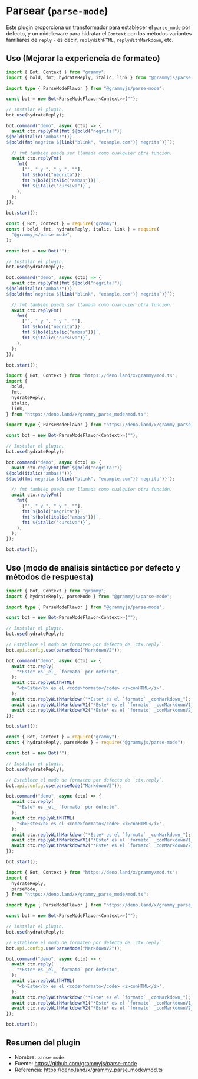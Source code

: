 # Parsear (`parse-mode`)

Este plugin proporciona un transformador para establecer el `parse_mode` por defecto, y un middleware para hidratar el `Context` con los métodos variantes familiares de `reply` - es decir, `replyWithHTML`, `replyWithMarkdown`, etc.

## Uso (Mejorar la experiencia de formateo)

<CodeGroup>
  <CodeGroupItem title="TypeScript" active>

```ts
import { Bot, Context } from "grammy";
import { bold, fmt, hydrateReply, italic, link } from "@grammyjs/parse-mode";

import type { ParseModeFlavor } from "@grammyjs/parse-mode";

const bot = new Bot<ParseModeFlavor<Context>>("");

// Instalar el plugin.
bot.use(hydrateReply);

bot.command("demo", async (ctx) => {
  await ctx.replyFmt(fmt`${bold("negrita!")}
${bold(italic("ambas!"))}
${bold(fmt`negrita ${link("blink", "example.com")} negrita`)}`);

  // fmt también puede ser llamada como cualquier otra función.
  await ctx.replyFmt(
    fmt(
      ["", " y ", " y ", ""],
      fmt`${bold("negrita")}`,
      fmt`${bold(italic("ambas"))}`,
      fmt`${italic("cursiva")}`,
    ),
  );
});

bot.start();
```

</CodeGroupItem>
 <CodeGroupItem title="JavaScript">

```js
const { Bot, Context } = require("grammy");
const { bold, fmt, hydrateReply, italic, link } = require(
  "@grammyjs/parse-mode",
);

const bot = new Bot("");

// Instalar el plugin.
bot.use(hydrateReply);

bot.command("demo", async (ctx) => {
  await ctx.replyFmt(fmt`${bold("negrita!")}
${bold(italic("ambas!"))}
${bold(fmt`negrita ${link("blink", "example.com")} negrita`)}`);

  // fmt también puede ser llamada como cualquier otra función.
  await ctx.replyFmt(
    fmt(
      ["", " y ", " y ", ""],
      fmt`${bold("negrita")}`,
      fmt`${bold(italic("ambas"))}`,
      fmt`${italic("cursiva")}`,
    ),
  );
});

bot.start();
```

</CodeGroupItem>
 <CodeGroupItem title="Deno">

```ts
import { Bot, Context } from "https://deno.land/x/grammy/mod.ts";
import {
  bold,
  fmt,
  hydrateReply,
  italic,
  link,
} from "https://deno.land/x/grammy_parse_mode/mod.ts";

import type { ParseModeFlavor } from "https://deno.land/x/grammy_parse_mode/mod.ts";

const bot = new Bot<ParseModeFlavor<Context>>("");

// Instalar el plugin.
bot.use(hydrateReply);

bot.command("demo", async (ctx) => {
  await ctx.replyFmt(fmt`${bold("negrita!")}
${bold(italic("ambas!"))}
${bold(fmt`negrita ${link("blink", "example.com")} negrita`)}`);

  // fmt también puede ser llamada como cualquier otra función.
  await ctx.replyFmt(
    fmt(
      ["", " y ", " y ", ""],
      fmt`${bold("negrita")}`,
      fmt`${bold(italic("ambas"))}`,
      fmt`${italic("cursiva")}`,
    ),
  );
});

bot.start();
```

</CodeGroupItem>
</CodeGroup>

## Uso (modo de análisis sintáctico por defecto y métodos de respuesta)

<CodeGroup>
  <CodeGroupItem title="TypeScript" active>

```ts
import { Bot, Context } from "grammy";
import { hydrateReply, parseMode } from "@grammyjs/parse-mode";

import type { ParseModeFlavor } from "@grammyjs/parse-mode";

const bot = new Bot<ParseModeFlavor<Context>>("");

// Instalar el plugin.
bot.use(hydrateReply);

// Establece el modo de formateo por defecto de `ctx.reply`.
bot.api.config.use(parseMode("MarkdownV2"));

bot.command("demo", async (ctx) => {
  await ctx.reply(
    "*Este* es _el_ `formato` por defecto",
  );
  await ctx.replyWithHTML(
    "<b>Este</b> es el <code>formato</code> <i>conHTML</i>",
  );
  await ctx.replyWithMarkdown("*Este* es el `formato` _conMarkdown_");
  await ctx.replyWithMarkdownV1("*Este* es el `formato` _conMarkdownV1_");
  await ctx.replyWithMarkdownV2("*Este* es el `formato` _conMarkdownV2_");
});

bot.start();
```

</CodeGroupItem>
 <CodeGroupItem title="JavaScript">

```js
const { Bot, Context } = require("grammy");
const { hydrateReply, parseMode } = require("@grammyjs/parse-mode");

const bot = new Bot("");

// Instalar el plugin.
bot.use(hydrateReply);

// Establece el modo de formateo por defecto de `ctx.reply`.
bot.api.config.use(parseMode("MarkdownV2"));

bot.command("demo", async (ctx) => {
  await ctx.reply(
    "*Este* es _el_ `formato` por defecto",
  );
  await ctx.replyWithHTML(
    "<b>Este</b> es el <code>formato</code> <i>conHTML</i>",
  );
  await ctx.replyWithMarkdown("*Este* es el `formato` _conMarkdown_");
  await ctx.replyWithMarkdownV1("*Este* es el `formato` _conMarkdownV1_");
  await ctx.replyWithMarkdownV2("*Este* es el `formato` _conMarkdownV2_");
});

bot.start();
```

</CodeGroupItem>
 <CodeGroupItem title="Deno">

```ts
import { Bot, Context } from "https://deno.land/x/grammy/mod.ts";
import {
  hydrateReply,
  parseMode,
} from "https://deno.land/x/grammy_parse_mode/mod.ts";

import type { ParseModeFlavor } from "https://deno.land/x/grammy_parse_mode/mod.ts";

const bot = new Bot<ParseModeFlavor<Context>>("");

// Instalar el plugin.
bot.use(hydrateReply);

// Establece el modo de formateo por defecto de `ctx.reply`.
bot.api.config.use(parseMode("MarkdownV2"));

bot.command("demo", async (ctx) => {
  await ctx.reply(
    "*Este* es _el_ `formato` por defecto",
  );
  await ctx.replyWithHTML(
    "<b>Este</b> es el <code>formato</code> <i>conHTML</i>",
  );
  await ctx.replyWithMarkdown("*Este* es el `formato` _conMarkdown_");
  await ctx.replyWithMarkdownV1("*Este* es el `formato` _conMarkdownV1_");
  await ctx.replyWithMarkdownV2("*Este* es el `formato` _conMarkdownV2_");
});

bot.start();
```

</CodeGroupItem>
</CodeGroup>

## Resumen del plugin

- Nombre: `parse-mode`
- Fuente: <https://github.com/grammyjs/parse-mode>
- Referencia: <https://deno.land/x/grammy_parse_mode/mod.ts>

